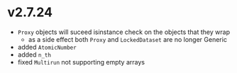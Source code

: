 # v2.7.24

* `Proxy` objects will suceed isinstance check on the objects that they wrap
    * as a side effect both `Proxy` and `LockedDataset` are no longer Generic
* added `AtomicNumber`
* added `n_th`
* fixed `Multirun` not supporting empty arrays
